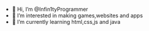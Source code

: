 - 👋 Hi, I’m @Infin1tyProgrammer
- 👀 I’m interested in making games,websites and apps
- 🌱 I’m currently learning html,css,js and java
 
 
<!---
Infin1tyProgrammer/Infin1tyProgrammer is a ✨ special ✨ repository because its `README.md` (this file) appears on your GitHub profile.
You can click the Preview link to take a look at your changes.
--->
